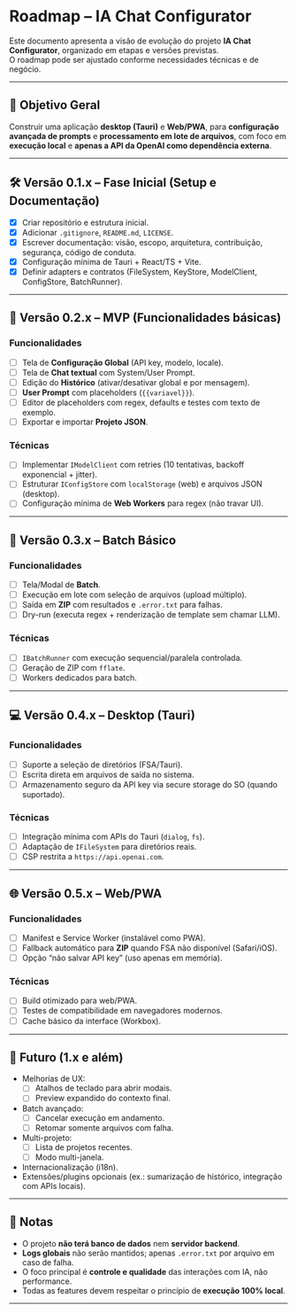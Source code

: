 # Roadmap – IA Chat Configurator

Este documento apresenta a visão de evolução do projeto **IA Chat Configurator**, organizado em etapas e versões previstas.  
O roadmap pode ser ajustado conforme necessidades técnicas e de negócio.

---

## 🎯 Objetivo Geral
Construir uma aplicação **desktop (Tauri)** e **Web/PWA**, para **configuração avançada de prompts** e **processamento em lote de arquivos**, com foco em **execução local** e **apenas a API da OpenAI como dependência externa**.

---

## 🛠 Versão 0.1.x – Fase Inicial (Setup e Documentação)

- [x] Criar repositório e estrutura inicial.  
- [x] Adicionar `.gitignore`, `README.md`, `LICENSE`.  
- [x] Escrever documentação: visão, escopo, arquitetura, contribuição, segurança, código de conduta.  
- [x] Configuração mínima de Tauri + React/TS + Vite.  
- [x] Definir adapters e contratos (FileSystem, KeyStore, ModelClient, ConfigStore, BatchRunner).  

---

## 🚧 Versão 0.2.x – MVP (Funcionalidades básicas)

### Funcionalidades
- [ ] Tela de **Configuração Global** (API key, modelo, locale).  
- [ ] Tela de **Chat textual** com System/User Prompt.  
- [ ] Edição do **Histórico** (ativar/desativar global e por mensagem).  
- [ ] **User Prompt** com placeholders (`{{variavel}}`).  
- [ ] Editor de placeholders com regex, defaults e testes com texto de exemplo.  
- [ ] Exportar e importar **Projeto JSON**.  

### Técnicas
- [ ] Implementar `IModelClient` com retries (10 tentativas, backoff exponencial + jitter).  
- [ ] Estruturar `IConfigStore` com `localStorage` (web) e arquivos JSON (desktop).  
- [ ] Configuração mínima de **Web Workers** para regex (não travar UI).  

---

## 🔄 Versão 0.3.x – Batch Básico

### Funcionalidades
- [ ] Tela/Modal de **Batch**.  
- [ ] Execução em lote com seleção de arquivos (upload múltiplo).  
- [ ] Saída em **ZIP** com resultados e `.error.txt` para falhas.  
- [ ] Dry-run (executa regex + renderização de template sem chamar LLM).  

### Técnicas
- [ ] `IBatchRunner` com execução sequencial/paralela controlada.  
- [ ] Geração de ZIP com `fflate`.  
- [ ] Workers dedicados para batch.  

---

## 💻 Versão 0.4.x – Desktop (Tauri)

### Funcionalidades
- [ ] Suporte a seleção de diretórios (FSA/Tauri).  
- [ ] Escrita direta em arquivos de saída no sistema.  
- [ ] Armazenamento seguro da API key via secure storage do SO (quando suportado).  

### Técnicas
- [ ] Integração mínima com APIs do Tauri (`dialog`, `fs`).  
- [ ] Adaptação de `IFileSystem` para diretórios reais.  
- [ ] CSP restrita a `https://api.openai.com`.  

---

## 🌐 Versão 0.5.x – Web/PWA

### Funcionalidades
- [ ] Manifest e Service Worker (instalável como PWA).  
- [ ] Fallback automático para **ZIP** quando FSA não disponível (Safari/iOS).  
- [ ] Opção “não salvar API key” (uso apenas em memória).  

### Técnicas
- [ ] Build otimizado para web/PWA.  
- [ ] Testes de compatibilidade em navegadores modernos.  
- [ ] Cache básico da interface (Workbox).  

---

## 🚀 Futuro (1.x e além)

- Melhorias de UX:
  - [ ] Atalhos de teclado para abrir modais.  
  - [ ] Preview expandido do contexto final.  
- Batch avançado:
  - [ ] Cancelar execução em andamento.  
  - [ ] Retomar somente arquivos com falha.  
- Multi-projeto:
  - [ ] Lista de projetos recentes.  
  - [ ] Modo multi-janela.  
- Internacionalização (i18n).  
- Extensões/plugins opcionais (ex.: sumarização de histórico, integração com APIs locais).  

---

## 📌 Notas

- O projeto **não terá banco de dados** nem **servidor backend**.  
- **Logs globais** não serão mantidos; apenas `.error.txt` por arquivo em caso de falha.  
- O foco principal é **controle e qualidade** das interações com IA, não performance.  
- Todas as features devem respeitar o princípio de **execução 100% local**.  

---
